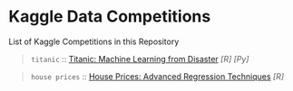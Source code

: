 # Kaggle Data Competitions

List of Kaggle Competitions in this Repository

> `titanic` :: [Titanic: Machine Learning from Disaster](https://www.kaggle.com/c/titanic) *[R]* *[Py]*

> `house prices` :: [House Prices: Advanced Regression Techniques](https://www.kaggle.com/c/house-prices-advanced-regression-techniques) *[R]*
